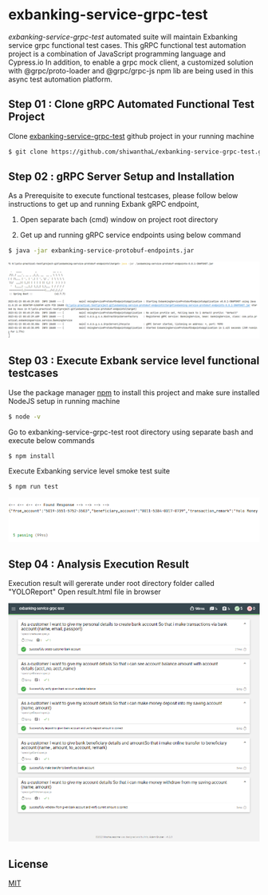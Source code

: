 # exbanking-service-grpc-test
*exbanking-service-grpc-test* automated suite will maintain Exbanking service grpc functional test cases. This gRPC functional test automation project is a combination of JavaScript programming language and Cypress.io In addition, to enable a grpc mock  client, a customized solution with @grpc/proto-loader and @grpc/grpc-js npm lib are being used in this async test automation platform.

## Step 01 : Clone gRPC Automated Functional Test Project
Clone [exbanking-service-grpc-test](https://github.com/shiwanthaL/exbanking-service-grpc-test) github project in your running machine
```bash
$ git clone https://github.com/shiwanthaL/exbanking-service-grpc-test.git
```

## Step 02 : gRPC Server Setup and Installation
As a Prerequisite to execute functional testcases, please follow below instructions to get up and running Exbank gRPC endpoint,

1. Open separate bach (cmd) window on project root directory

2. Get up and running gRPC service endpoints using below command
```bash
$ java -jar exbanking-service-protobuf-endpoints.jar
```
![img.png](cypress/support/img.png)

## Step 03 : Execute Exbank service level functional testcases

Use the package manager [npm](https://www.npmjs.com/) to install this project and make sure installed NodeJS setup in running machine
```bash
$ node -v
```
Go to exbanking-service-grpc-test root directory using separate bash and execute below commands
```bash
$ npm install
```
Execute Exbanking service level smoke test suite
```bash
$ npm run test
```
![img.png](cypress/support/img-result.png)

## Step 04 : Analysis Execution Result
Execution result will gererate under root directory folder called "YOLOReport"
Open result.html file in browser

![img.png](cypress/support/report.png)


## License
[MIT](https://choosealicense.com/licenses/mit/)
